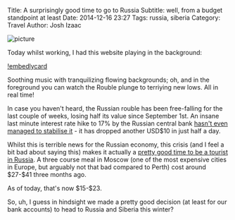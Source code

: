 Title: A surprisingly good time to go to Russia
Subtitle: well, from a budget standpoint at least
Date: 2014-12-16 23:27
Tags: russia, siberia
Category: Travel
Author: Josh Izaac

![picture](https://lh6.googleusercontent.com/-oy_0TGm_Fy8/VJE109M1trI/AAAAAAABF8E/5la0TTxMK1I/w693-h522-no/rouble.png)

Today whilst working, I had this website playing in the background: 

[!embedlycard](http://zenrus.ru/)

Soothing music with tranquilizing flowing backgrounds; oh, and in the foreground you can watch the Rouble plunge to terriying new lows. All in real time!

In case you haven't heard, the Russian rouble has been free-falling for the last couple of weeks, losing half its value since September 1st. An insane last minute interest rate hike to 17% by the Russian central bank [hasn't even managed to stabilise it](http://www.bbc.com/news/business-30492518) - it has dropped another USD$10 in just half a day.

Whilst this is terrible news for the Russian economy, this crisis (and I feel a bit bad about saying this) makes it actually a [pretty good time to be a tourist in Russia](http://www.reddit.com/r/travel/comments/2pdwps/psa_if_you_want_to_travel_russia_on_a_budget_nows/). A three course meal in Moscow (one of the most expensive cities in Europe, but arguably not that bad compared to Perth) cost around \$27-\$41 three months ago.

As of today, that's now \$15-\$23.

So, uh, I guess in hindsight we made a pretty good decision (at least for our bank accounts) to head to Russia and Siberia this winter?